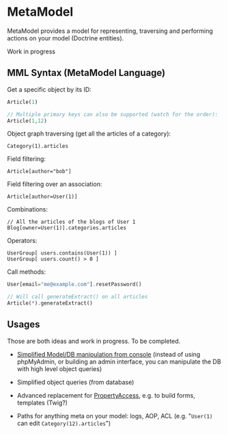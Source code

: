 # MetaModel

MetaModel provides a model for representing, traversing and performing actions on your model (Doctrine entities).

Work in progress

## MML Syntax (MetaModel Language)

Get a specific object by its ID:

```php
Article(1)

// Multiple primary keys can also be supported (watch for the order):
Article(1,12)
```

Object graph traversing (get all the articles of a category):

    Category(1).articles

Field filtering:

    Article[author="bob"]

Field filtering over an association:

    Article[author=User(1)]

Combinations:

    // All the articles of the blogs of User 1
    Blog[owner=User(1)].categories.articles

Operators:

    UserGroup[ users.contains(User(1)) ]
    UserGroup[ users.count() > 0 ]

Call methods:

```php
User[email="me@example.com"].resetPassword()

// Will call generateExtract() on all articles
Article(*).generateExtract()
```

## Usages

Those are both ideas and work in progress. To be completed.

* [Simplified Model/DB manipulation from console](https://github.com/mnapoli/MetaConsole) (instead of using phpMyAdmin, or building an admin interface, you can manipulate the DB with high level object queries)

* Simplified object queries (from database)

* Advanced replacement for [PropertyAccess](https://github.com/symfony/PropertyAccess), e.g. to build forms, templates (Twig?)

* Paths for anything meta on your model: logs, AOP, ACL (e.g. "`User(1)` can edit `Category(12).articles`")
